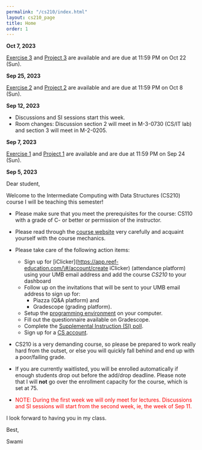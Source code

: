 ```yaml
---
permalink: "/cs210/index.html"
layout: cs210_page
title: Home
order: 1
---
```


**Oct 7, 2023**

[Exercise 3](/cs210/assignments.html) and [Project 3](/cs210/assignments.html) are available and are due at 11:59 PM on Oct 22 (Sun).

**Sep 25, 2023**

[Exercise 2](/cs210/assignments.html) and [Project 2](/cs210/assignments.html) are available and are due at 11:59 PM on Oct 8 (Sun).

**Sep 12, 2023**

- Discussions and SI sessions start this week.
- Room changes: Discussion section 2 will meet in M-3-0730 (CS/IT lab) and section 3 will meet in M-2-0205.

**Sep 7, 2023**

[Exercise 1](/cs210/assignments.html) and [Project 1](/cs210/assignments.html) are available and are due at 11:59 PM on Sep 24 (Sun).

**Sep 5, 2023**

Dear student,

Welcome to the Intermediate Computing with Data Structures (CS210) course I will be teaching this semester!

- Please make sure that you meet the prerequisites for the course: CS110 with a grade of C- or better or permission of the instructor.

- Please read through the [course website](/cs210/) very carefully and acquaint yourself with the course mechanics.

- Please take care of the following action items:
  - Sign up for [iClicker](https://app.reef-education.com/\#/account/create iClicker) (attendance platform) using your UMB email address and add the course *CS210* to your dashboard
  - Follow up on the invitations that will be sent to your UMB email address to sign up for:
      - Piazza (Q&A platform) and
      - Gradescope (grading platform).
  - Setup the [programming environment](https://www.cs.umb.edu/~siyer/teaching/cs210/dsaj_programming_environment_setup.pdf) on your computer.
  - Fill out the questionnaire available on Gradescope.
  - Complete the [Supplemental Instruction (SI) poll](https://forms.gle/e5LeB87RGEMadKe86).
  - Sign up for a [CS account](course_info.html#cs_account).

- CS210 is a very demanding course, so please be prepared to work really hard from the outset, or else you will quickly fall behind and end up with a poor/failing grade.

- If you are currently waitlisted, you will be enrolled automatically if enough students drop out before the add/drop deadline. Please note that I will **not** go over the enrollment capacity for the course, which is set at 75.

- <font color="red">NOTE: During the first week we will only meet for lectures. Discussions and SI sessions will start from the second week, ie, the week of Sep 11.</font>

I look forward to having you in my class.

Best,

Swami